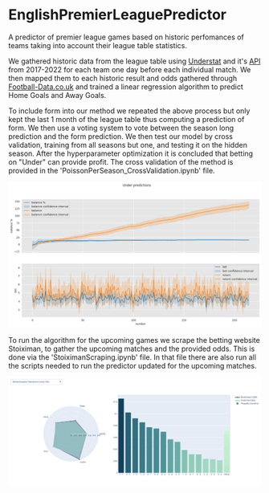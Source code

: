 # EnglishPremierLeaguePredictor
A predictor of premier league games based on historic perfomances of teams taking into account their league table statistics. 

We gathered historic data from the league table using [Understat](https://understat.com/ "Understat's Homepage") and it's [API](https://understat.readthedocs.io/en/latest/ "Understat API") from 2017-2022 for each team one day before each individual match. We then mapped them to each historic result and odds gathered through [Football-Data.co.uk](https://www.football-data.co.uk/englandm.php "Football-Data.co.uk") and trained a linear regression algorithm to predict Home Goals and Away Goals. 

To include form into our method we repeated the above process but only kept the last 1 month of the league table thus computing a prediction of form. We then use a voting system to vote between the season long prediction and the form prediction. We then test our model by cross validation, training from all seasons but one, and testing it on the hidden season. After the hyperparameter optimization it is concluded that betting on "Under" can provide profit. The cross validation of the method is provided in the 'PoissonPerSeason_CrossValidation.ipynb' file.

![Profit example of the run of the algorithm](https://github.com/nickpadd/EnglishPremierLeaguePredictor/blob/main/ExamplePlotProfit.png?raw=true)


To run the algorithm for the upcoming games we scrape the betting website Stoiximan, to gather the upcoming matches and the provided odds. This is done via the 'StoiximanScraping.ipynb' file. In that file there are also run all the scripts needed to run the predictor updated for the upcoming matches.

![Example of predicted match Odds](https://github.com/nickpadd/EnglishPremierLeaguePredictor/blob/main/ExamplePlot.png?raw=true)
